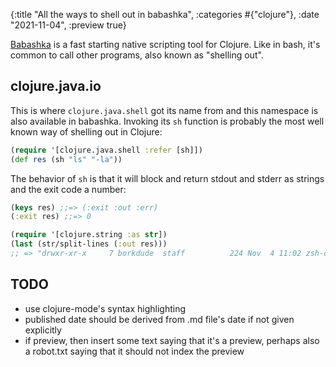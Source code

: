 {:title "All the ways to shell out in babashka", :categories #{"clojure"}, :date "2021-11-04", :preview true}

[Babashka](https://github.com/babashka/babashka) is a fast starting native
scripting tool for Clojure. Like in bash, it's common to call other programs,
also known as "shelling out".

## clojure.java.io

This is where `clojure.java.shell` got its name
from and this namespace is also available in babashka. Invoking its `sh`
function is probably the most well known way of shelling out in Clojure:

``` clojure
(require '[clojure.java.shell :refer [sh]])
(def res (sh "ls" "-la"))
```

The behavior of `sh` is that it will block and return stdout and stderr as
strings and the exit code a number:

``` clojure
(keys res) ;;=> (:exit :out :err)
(:exit res) ;;=> 0

(require '[clojure.string :as str])
(last (str/split-lines (:out res)))
;; => "drwxr-xr-x     7 borkdude  staff          224 Nov  4 11:02 zsh-config"
```

## TODO

- use clojure-mode's syntax highlighting
- published date should be derived from .md file's date if not given explicitly
- if preview, then insert some text saying that it's a preview, perhaps also a robot.txt saying that it should not index the preview
